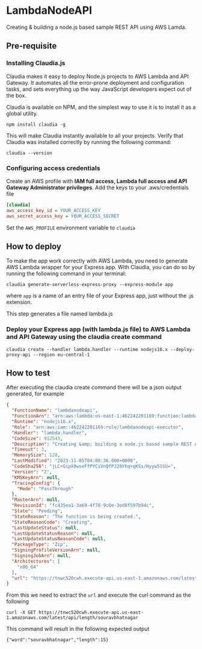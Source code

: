 # LambdaNodeAPI
Creating &amp; building a node.js based sample REST API using AWS Lamda.

## Pre-requisite
### Installing Claudia.js
Claudia makes it easy to deploy Node.js projects to AWS Lambda and API Gateway. It automates all the error-prone deployment and configuration tasks, and sets everything up the way JavaScript developers expect out of the box.

Claudia is available on NPM, and the simplest way to use it is to install it as a global utility.
```shell
npm install claudia -g
```
This will make Claudia instantly available to all your projects. Verify that Claudia was installed correctly by running the following command:
```shell
claudia --version
```
### Configuring access credentials
Create an AWS profile with **IAM full access, Lambda full access and API Gateway Administrator privileges**.
Add the keys to your .aws/credentials file
```ini
[claudia]
aws_access_key_id = YOUR_ACCESS_KEY
aws_secret_access_key = YOUR_ACCESS_SECRET
```
Set the ```AWS_PROFILE``` environment variable to ```claudia```

## How to deploy
To make the app work correctly with AWS Lambda, you need to generate AWS Lambda wrapper for your Express app. With Claudia, you can do so by running the following command in your terminal:
```shell
claudia generate-serverless-express-proxy --express-module app
```
where ```app``` is a name of an entry file of your Express app, just without the .js extension.

This step generates a file named lambda.js

### Deploy your Express app (with lambda.js file) to AWS Lambda and API Gateway using the claudia create command
```shell
claudia create --handler lambda.handler --runtime nodejs16.x --deploy-proxy-api --region eu-central-1
```
## How to test
After executing the claudia create command there will be a json output generated, for example
```json
{
  "FunctionName": "lambdanodeapi",
  "FunctionArn": "arn:aws:lambda:us-east-1:462242201169:function:lambdanodeapi:2",
  "Runtime": "nodejs16.x",
  "Role": "arn:aws:iam::462242201169:role/lambdanodeapi-executor",
  "Handler": "lambda.handler",
  "CodeSize": 912543,
  "Description": "Creating &amp; building a node.js based sample REST API using AWS Lamda.",
  "Timeout": 3,
  "MemorySize": 128,
  "LastModified": "2023-11-05T04:00:36.000+0000",
  "CodeSha256": "jLC+GipX0wseFfPYCiVnQfPJ28Yhq+qKSs/Hyyw51SU=",
  "Version": "2",
  "KMSKeyArn": null,
  "TracingConfig": {
    "Mode": "PassThrough"
  },
  "MasterArn": null,
  "RevisionId": "fc435ea1-3a69-4f78-9c0e-3ed8f597b94c",
  "State": "Pending",
  "StateReason": "The function is being created.",
  "StateReasonCode": "Creating",
  "LastUpdateStatus": null,
  "LastUpdateStatusReason": null,
  "LastUpdateStatusReasonCode": null,
  "PackageType": "Zip",
  "SigningProfileVersionArn": null,
  "SigningJobArn": null,
  "Architectures": [
    "x86_64"
  ],
  "url": "https://tnwc520cwh.execute-api.us-east-1.amazonaws.com/latest"
}
```
From this we need to extract the ```url``` and execute the curl command as the following
```shell
curl -X GET https://tnwc520cwh.execute-api.us-east-1.amazonaws.com/latest/api/length/souravbhatnagar
```
This command will result in the following expected output
```shell
{"word":"souravbhatnagar","length":15}
```